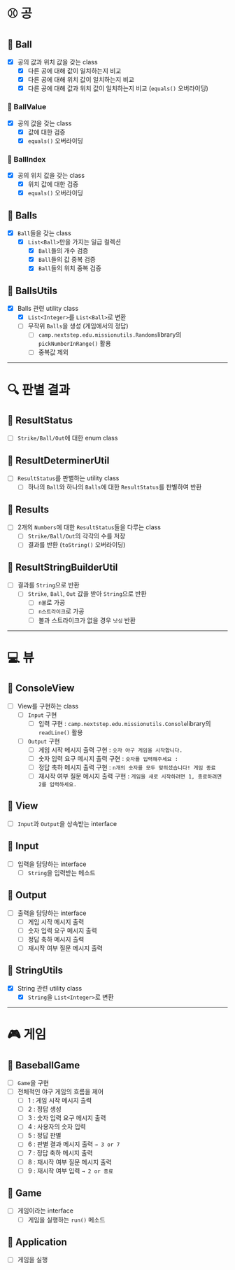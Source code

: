 # ⚾ 공

## 📕 Ball

- [x] 공의 값과 위치 값을 갖는 class
    - [x] 다른 공에 대해 값이 일치하는지 비교
    - [x] 다른 공에 대해 위치 값이 일치하는지 비교
    - [x] 다른 공에 대해 값과 위치 값이 일치하는지 비교 (`equals()` 오버라이딩)

### 📕 BallValue

- [x] 공의 값을 갖는 class
    - [x] 값에 대한 검증
    - [x] `equals()` 오버라이딩

### 📕 BallIndex

- [x] 공의 위치 값을 갖는 class
    - [x] 위치 값에 대한 검증
    - [x] `equals()` 오버라이딩

## 📕 Balls

- [x] `Ball`들을 갖는 class
    - [x] `List<Ball>`만을 가지는 일급 컬렉션
        - [x] `Ball`들의 개수 검증
        - [x] `Ball`들의 값 중복 검증
        - [x] `Ball`들의 위치 중복 검증

## 📒 BallsUtils

- [x] Balls 관련 utility class
    - [x] `List<Integer>`를 `List<Ball>`로 변환
    - [ ] 무작위 `Balls`을 생성 (게임에서의 정답)
        - [ ] `camp.nextstep.edu.missionutils.Randoms`library의 `pickNumberInRange()` 활용
        - [ ] 중복값 제외

---

# 🔍 판별 결과

## 📙 ResultStatus

- [ ] `Strike/Ball/Out`에 대한 enum class

## 📒 ResultDeterminerUtil

- [ ] `ResultStatus`를 판별하는 utility class
    - [ ] 하나의 `Ball`와 하나의 `Balls`에 대한 `ResultStatus`를 판별하여 반환

## 📙 Results

- [ ] 2개의 `Numbers`에 대한 `ResultStatus`들을 다루는 class
    - [ ] `Strike/Ball/Out`의 각각의 수를 저장
    - [ ] 결과를 반환 (`toString()` 오버라이딩)

## 📒 ResultStringBuilderUtil

- [ ] 결과를 `String`으로 반환
    - [ ] `Strike`, `Ball`, `Out` 값을 받아 `String`으로 반환
        - [ ] `n볼`로 가공
        - [ ] `n스트라이크`로 가공
        - [ ] 볼과 스트라이크가 없을 경우 `낫싱` 반환

---

# 💻 뷰

## 📗 ConsoleView

- [ ] View를 구현하는 class
    - [ ] `Input` 구현
        - [ ] 입력 구현 : `camp.nextstep.edu.missionutils.Console`library의 `readLine()` 활용
    - [ ] `Output` 구현
        - [ ] 게임 시작 메시지 출력 구현 : `숫자 야구 게임을 시작합니다.`
        - [ ] 숫자 입력 요구 메시지 출력 구현 : `숫자를 입력해주세요 : `
        - [ ] 정답 축하 메시지 출력 구현 : `n개의 숫자를 모두 맞히셨습니다! 게임 종료`
        - [ ] 재시작 여부 질문 메시지 출력 구현 : `게임을 새로 시작하려면 1, 종료하려면 2를 입력하세요.`

## 📗 View

- [ ] `Input`과 `Output`을 상속받는 interface

## 📗 Input

- [ ] 입력을 담당하는 interface
    - [ ] `String`을 입력받는 메소드

## 📗 Output

- [ ] 출력을 담당하는 interface
    - [ ] 게임 시작 메시지 출력
    - [ ] 숫자 입력 요구 메시지 출력
    - [ ] 정답 축하 메시지 출력
    - [ ] 재시작 여부 질문 메시지 출력

## 📒 StringUtils

- [x] String 관련 utility class
    - [x] `String`을 `List<Integer>`로 변환

---

# 🎮 게임

## 📘 BaseballGame

- [ ] `Game`을 구현
- [ ] 전체적인 야구 게임의 흐름을 제어
    - [ ] 1 : 게임 시작 메시지 출력
    - [ ] 2 : 정답 생성
    - [ ] 3 : 숫자 입력 요구 메시지 출력
    - [ ] 4 : 사용자의 숫자 입력
    - [ ] 5 : 정답 판별
    - [ ] 6 : 판별 결과 메시지 출력 `→ 3 or 7`
    - [ ] 7 : 정답 축하 메시지 출력
    - [ ] 8 : 재시작 여부 질문 메시지 출력
    - [ ] 9 : 재시작 여부 입력 `→ 2 or 종료`

## 📘 Game

- [ ] 게임이라는 interface
    - [ ] 게임을 실행하는 `run()` 메소드

## 📘 Application

- [ ] 게임을 실행
